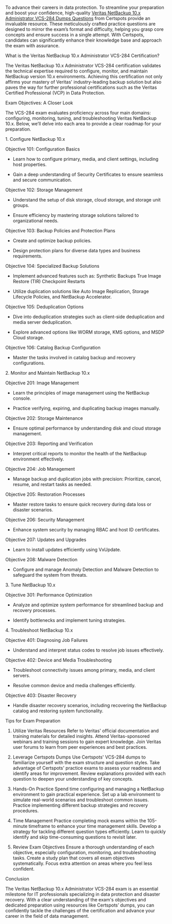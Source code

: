 <p>To advance their careers in data protection. To streamline your preparation and boost your confidence, high-quality <a href="https://www.certspots.com/exam/vcs-284/" rel="noopener noreferrer" target="_blank">Veritas NetBackup 10.x Administrator VCS-284 Dumps Questions</a> from Certspots provide an invaluable resource. These meticulously crafted practice questions are designed to mirror the exam&rsquo;s format and difficulty, helping you grasp core concepts and ensure success in a single attempt. With Certspots, candidates can significantly enhance their knowledge base and approach the exam with assurance.</p>

<p>What is the Veritas NetBackup 10.x Administrator VCS-284 Certification?</p>

<p>The Veritas NetBackup 10.x Administrator VCS-284 certification validates the technical expertise required to configure, monitor, and maintain NetBackup version 10.x environments. Achieving this certification not only affirms your mastery of Veritas&#39; industry-leading backup solution but also paves the way for further professional certifications such as the Veritas Certified Professional (VCP) in Data Protection.</p>

<p>Exam Objectives: A Closer Look</p>

<p>The VCS-284 exam evaluates proficiency across four main domains: configuring, monitoring, tuning, and troubleshooting Veritas NetBackup 10.x. Below, we&rsquo;ll delve into each area to provide a clear roadmap for your preparation.</p>

<p>1. Configure NetBackup 10.x</p>

<p>Objective 101: Configuration Basics</p>

<ul>
	<li>
	<p>Learn how to configure primary, media, and client settings, including host properties.</p>
	</li>
	<li>
	<p>Gain a deep understanding of Security Certificates to ensure seamless and secure communication.</p>
	</li>
</ul>

<p>Objective 102: Storage Management</p>

<ul>
	<li>
	<p>Understand the setup of disk storage, cloud storage, and storage unit groups.</p>
	</li>
	<li>
	<p>Ensure efficiency by mastering storage solutions tailored to organizational needs.</p>
	</li>
</ul>

<p>Objective 103: Backup Policies and Protection Plans</p>

<ul>
	<li>
	<p>Create and optimize backup policies.</p>
	</li>
	<li>
	<p>Design protection plans for diverse data types and business requirements.</p>
	</li>
</ul>

<p>Objective 104: Specialized Backup Solutions</p>

<ul>
	<li>
	<p>Implement advanced features such as: Synthetic Backups True Image Restore (TIR) Checkpoint Restarts</p>
	</li>
	<li>
	<p>Utilize duplication solutions like Auto Image Replication, Storage Lifecycle Policies, and NetBackup Accelerator.</p>
	</li>
</ul>

<p>Objective 105: Deduplication Options</p>

<ul>
	<li>
	<p>Dive into deduplication strategies such as client-side deduplication and media server deduplication.</p>
	</li>
	<li>
	<p>Explore advanced options like WORM storage, KMS options, and MSDP Cloud storage.</p>
	</li>
</ul>

<p>Objective 106: Catalog Backup Configuration</p>

<ul>
	<li>
	<p>Master the tasks involved in catalog backup and recovery configurations.</p>
	</li>
</ul>

<p>2. Monitor and Maintain NetBackup 10.x</p>

<p>Objective 201: Image Management</p>

<ul>
	<li>
	<p>Learn the principles of image management using the NetBackup console.</p>
	</li>
	<li>
	<p>Practice verifying, expiring, and duplicating backup images manually.</p>
	</li>
</ul>

<p>Objective 202: Storage Maintenance</p>

<ul>
	<li>
	<p>Ensure optimal performance by understanding disk and cloud storage management.</p>
	</li>
</ul>

<p>Objective 203: Reporting and Verification</p>

<ul>
	<li>
	<p>Interpret critical reports to monitor the health of the NetBackup environment effectively.</p>
	</li>
</ul>

<p>Objective 204: Job Management</p>

<ul>
	<li>
	<p>Manage backup and duplication jobs with precision: Prioritize, cancel, resume, and restart tasks as needed.</p>
	</li>
</ul>

<p>Objective 205: Restoration Processes</p>

<ul>
	<li>
	<p>Master restore tasks to ensure quick recovery during data loss or disaster scenarios.</p>
	</li>
</ul>

<p>Objective 206: Security Management</p>

<ul>
	<li>
	<p>Enhance system security by managing RBAC and host ID certificates.</p>
	</li>
</ul>

<p>Objective 207: Updates and Upgrades</p>

<ul>
	<li>
	<p>Learn to install updates efficiently using VxUpdate.</p>
	</li>
</ul>

<p>Objective 208: Malware Detection</p>

<ul>
	<li>
	<p>Configure and manage Anomaly Detection and Malware Detection to safeguard the system from threats.</p>
	</li>
</ul>

<p>3. Tune NetBackup 10.x</p>

<p>Objective 301: Performance Optimization</p>

<ul>
	<li>
	<p>Analyze and optimize system performance for streamlined backup and recovery processes.</p>
	</li>
	<li>
	<p>Identify bottlenecks and implement tuning strategies.</p>
	</li>
</ul>

<p>4. Troubleshoot NetBackup 10.x</p>

<p>Objective 401: Diagnosing Job Failures</p>

<ul>
	<li>
	<p>Understand and interpret status codes to resolve job issues effectively.</p>
	</li>
</ul>

<p>Objective 402: Device and Media Troubleshooting</p>

<ul>
	<li>
	<p>Troubleshoot connectivity issues among primary, media, and client servers.</p>
	</li>
	<li>
	<p>Resolve common device and media challenges efficiently.</p>
	</li>
</ul>

<p>Objective 403: Disaster Recovery</p>

<ul>
	<li>
	<p>Handle disaster recovery scenarios, including recovering the NetBackup catalog and restoring system functionality.</p>
	</li>
</ul>

<p>Tips for Exam Preparation</p>

<ol>
	<li>
	<p>Utilize Veritas Resources Refer to Veritas&#39; official documentation and training materials for detailed insights. Attend Veritas-sponsored webinars and training sessions to gain expert knowledge. Join Veritas user forums to learn from peer experiences and best practices.</p>
	</li>
	<li>
	<p>Leverage Certspots Dumps Use Certspots&#39; VCS-284 dumps to familiarize yourself with the exam structure and question styles. Take advantage of Certspots&#39; practice exams to assess your readiness and identify areas for improvement. Review explanations provided with each question to deepen your understanding of key concepts.</p>
	</li>
	<li>
	<p>Hands-On Practice Spend time configuring and managing a NetBackup environment to gain practical experience. Set up a lab environment to simulate real-world scenarios and troubleshoot common issues. Practice implementing different backup strategies and recovery procedures.</p>
	</li>
	<li>
	<p>Time Management Practice completing mock exams within the 105-minute timeframe to enhance your time management skills. Develop a strategy for tackling different question types efficiently. Learn to quickly identify and skip time-consuming questions to revisit later.</p>
	</li>
	<li>
	<p>Review Exam Objectives Ensure a thorough understanding of each objective, especially configuration, monitoring, and troubleshooting tasks. Create a study plan that covers all exam objectives systematically. Focus extra attention on areas where you feel less confident.</p>
	</li>
</ol>

<p>Conclusion</p>

<p>The Veritas NetBackup 10.x Administrator VCS-284 exam is an essential milestone for IT professionals specializing in data protection and disaster recovery. With a clear understanding of the exam&#39;s objectives and dedicated preparation using resources like Certspots&rsquo; dumps, you can confidently tackle the challenges of the certification and advance your career in the field of data management.</p>
